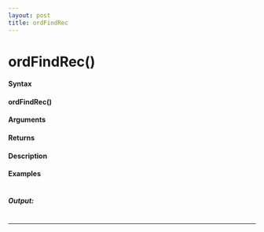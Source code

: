```yaml
---
layout: post
title: ordFindRec
---
```


# ordFindRec()


#### Syntax

#### ordFindRec()

#### Arguments

#### Returns

#### Description

#### Examples

```

```

##### Output:

```

```

---